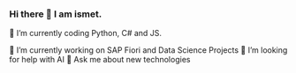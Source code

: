 ### Hi there 👋 I am ismet. 
🌱 I’m currently coding Python, C# and JS.

🔭 I’m currently working on SAP Fiori and Data Science Projects
🤔 I’m looking for help with AI
💬 Ask me about new technologies



<!--
**ismntr/ismntr** is a ✨ _special_ ✨ repository because its `README.md` (this file) appears on your GitHub profile.

Here are some ideas to get you started:

- 🔭 I’m currently working on ...
- 🌱 I’m currently learning ...
- 👯 I’m looking to collaborate on ...
- 🤔 I’m looking for help with ...
- 💬 Ask me about ...
- 📫 How to reach me: ...
- 😄 Pronouns: ...
- ⚡ Fun fact: ...
-->
